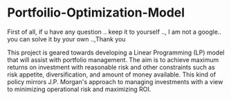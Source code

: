 # Portfoilio-Optimization-Model
First of all,  if u have any question .. keep it to yourself .., I am not a google.. you can solve it by your own ..,Thank you

This project is geared towards developing a Linear Programming (LP) model that will assist with portfolio management.
The aim is to achieve maximum returns on investment with reasonable risk and other constraints such as risk appetite, diversification, and amount of money available.
This kind of policy mirrors J.P. Morgan's approach to managing investments with a view to minimizing operational risk and maximizing ROI.
